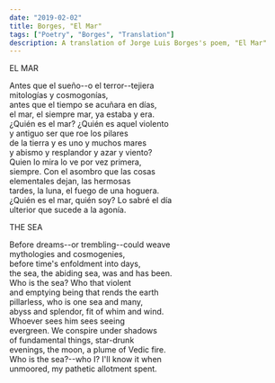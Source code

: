 ```yaml
---
date: "2019-02-02"
title: Borges, "El Mar"
tags: ["Poetry", "Borges", "Translation"]
description: A translation of Jorge Luis Borges's poem, "El Mar"
---
```


EL MAR

Antes que el sueño--o el terror--tejiera  
mitologías y cosmogonías,  
antes que el tiempo se acuñara en días,  
el mar, el siempre mar, ya estaba y era.  
¿Quién es el mar?  ¿Quién es aquel violento  
y antiguo ser que roe los pilares  
de la tierra y es uno y muchos mares  
y abismo y resplandor y azar y viento?  
Quien lo mira lo ve por vez primera,  
siempre.  Con el asombro que las cosas  
elementales dejan, las hermosas   
tardes, la luna, el fuego de una hoguera.  
¿Quién es el mar, quién soy?  Lo sabré el día  
ulterior que sucede a la agonía.  

THE SEA

Before dreams--or trembling--could weave  
mythologies and cosmogenies,  
before time's enfoldment into days,  
the sea, the abiding sea, was and has been.  
Who is the sea? Who that violent  
and emptying being that rends the earth  
pillarless, who is one sea and many,  
abyss and splendor, fit of whim and wind.  
Whoever sees him sees seeing  
evergreen.  We conspire under shadows  
of fundamental things, star-drunk  
evenings, the moon, a plume of Vedic fire.  
Who is the sea?--who I?  I'll know it when  
unmoored, my pathetic allotment spent.  